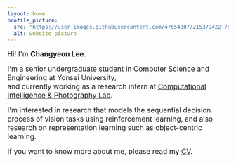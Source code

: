 ```yaml
---
layout: home
profile_picture:
  src: "https://user-images.githubusercontent.com/47654007/215379422-785fd628-a11c-4ad2-8ccc-3402aa291e50.jpg"
  alt: website picture
---
```


<p><font size=3>Hi! I'm <b>Changyeon Lee</b>.</font></p>

<p><font size=3>I'm a senior undergraduate student in Computer Science and Engineering at Yonsei University,<br> and currently working as a research intern at <a href="http://ciplab.github.io"><u>Computational Intelligence & Photography Lab</u></a>.</font></p>

<p><font size=3>I'm interested in research that models the sequential decision process of vision tasks using reinforcement learning, and also research on representation learning such as object-centric learning.

</font></p>

<p><font size=3>If you want to know more about me, please read my <a href="https://drive.google.com/file/d/1k3zVVL-X6BlA9iAFpZSQ6EOQ3ce9ZWTf/view?usp=sharing"><u>CV</u></a>.</font></p>
